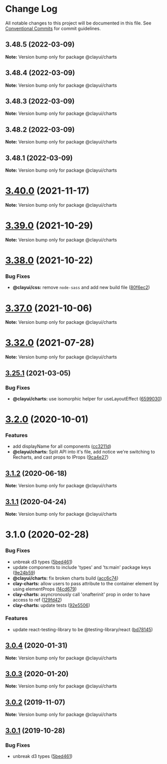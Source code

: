 # Change Log

All notable changes to this project will be documented in this file.
See [Conventional Commits](https://conventionalcommits.org) for commit guidelines.

## 3.48.5 (2022-03-09)

**Note:** Version bump only for package @clayui/charts

## 3.48.4 (2022-03-09)

**Note:** Version bump only for package @clayui/charts

## 3.48.3 (2022-03-09)

**Note:** Version bump only for package @clayui/charts

## 3.48.2 (2022-03-09)

**Note:** Version bump only for package @clayui/charts

## 3.48.1 (2022-03-09)

**Note:** Version bump only for package @clayui/charts

# [3.40.0](https://github.com/matuzalemsteles/clay/compare/v3.39.0...v3.40.0) (2021-11-17)

**Note:** Version bump only for package @clayui/charts

# [3.39.0](https://github.com/matuzalemsteles/clay/compare/v3.38.0...v3.39.0) (2021-10-29)

**Note:** Version bump only for package @clayui/charts

# [3.38.0](https://github.com/matuzalemsteles/clay/compare/v3.37.0...v3.38.0) (2021-10-22)

### Bug Fixes

-   **@clayui/css:** remove `node-sass` and add new build file ([80f6ec2](https://github.com/matuzalemsteles/clay/commit/80f6ec2457b290865f5cf0c58f3dedb2bf822085))

# [3.37.0](https://github.com/julien/clay/compare/v3.36.0...v3.37.0) (2021-10-06)

**Note:** Version bump only for package @clayui/charts

# [3.32.0](https://github.com/matuzalemsteles/clay/compare/v3.31.0...v3.32.0) (2021-07-28)

**Note:** Version bump only for package @clayui/charts

## [3.25.1](https://github.com/ambrinchaudhary/clay/compare/v3.25.0...v3.25.1) (2021-03-05)

### Bug Fixes

-   **@clayui/charts:** use isomorphic helper for useLayoutEffect ([6599030](https://github.com/ambrinchaudhary/clay/commit/6599030ee4b9c615db73dd8dc47302ff911d547b))

# [3.2.0](https://github.com/bryceosterhaus/clay/compare/@clayui/charts@3.1.2...@clayui/charts@3.2.0) (2020-10-01)

### Features

-   add displayName for all components ([cc3211d](https://github.com/bryceosterhaus/clay/commit/cc3211d))
-   **@clayui/charts:** Split API into it's file, add notice we're switching to Recharts, and cast props to IProps ([9ca4e27](https://github.com/bryceosterhaus/clay/commit/9ca4e27))

## [3.1.2](https://github.com/bryceosterhaus/clay/compare/@clayui/charts@3.1.1...@clayui/charts@3.1.2) (2020-06-18)

**Note:** Version bump only for package @clayui/charts

## [3.1.1](https://github.com/bryceosterhaus/clay/compare/@clayui/charts@3.1.0...@clayui/charts@3.1.1) (2020-04-24)

**Note:** Version bump only for package @clayui/charts

# 3.1.0 (2020-02-28)

### Bug Fixes

-   unbreak d3 types ([5bed461](https://github.com/liferay/clay/commit/5bed461))
-   update components to include 'types' and 'ts:main' package keys ([9e24b59](https://github.com/liferay/clay/commit/9e24b59))
-   **@clayui/charts:** fix broken charts build ([acc6c74](https://github.com/liferay/clay/commit/acc6c74))
-   **clay-charts:** allow users to pass attribute to the container element by using elementProps ([f4cd679](https://github.com/liferay/clay/commit/f4cd679))
-   **clay-charts:** asyncronously call 'onafterinit' prop in order to have access to ref ([129fd42](https://github.com/liferay/clay/commit/129fd42))
-   **clay-charts:** update tests ([92e5506](https://github.com/liferay/clay/commit/92e5506))

### Features

-   update react-testing-library to be @testing-library/react ([bd78145](https://github.com/liferay/clay/commit/bd78145))

## [3.0.4](https://github.com/liferay/clay/compare/@clayui/charts@3.0.2...@clayui/charts@3.0.4) (2020-01-31)

**Note:** Version bump only for package @clayui/charts

## [3.0.3](https://github.com/matuzalemsteles/clay/compare/@clayui/charts@3.0.2...@clayui/charts@3.0.3) (2020-01-20)

**Note:** Version bump only for package @clayui/charts

## [3.0.2](https://github.com/matuzalemsteles/clay/compare/@clayui/charts@3.0.1...@clayui/charts@3.0.2) (2019-11-07)

**Note:** Version bump only for package @clayui/charts

## [3.0.1](https://github.com/matuzalemsteles/clay/compare/@clayui/charts@3.0.0...@clayui/charts@3.0.1) (2019-10-28)

### Bug Fixes

-   unbreak d3 types ([5bed461](https://github.com/matuzalemsteles/clay/commit/5bed461))
